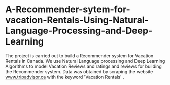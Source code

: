 # A-Recommender-sytem-for-vacation-Rentals-Using-Natural-Language-Processing-and-Deep-Learning
The project is carried out to build a Recommender system for Vacation Rentals in Canada. We use Natural Language processing and Deep Learning  Algorithms to model Vacation Reviews and ratings and reviews for building the Recommender system. Data was obtained by scraping the website www.tripadvisor.ca with the keyword 'Vacation Rentals' . 

